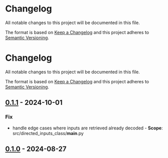 Changelog
==========

All notable changes to this project will be documented in this file.

The format is based on [Keep a Changelog](https://keepachangelog.com/) and this project adheres to [Semantic Versioning](https://semver.org/).

<!-- changelog follows -->


Changelog
==========

All notable changes to this project will be documented in this file.

The format is based on [Keep a Changelog](https://keepachangelog.com/) and this project adheres to [Semantic Versioning](https://semver.org/).

<!-- changelog follows -->


## [0.1.1](https://github.com/jbcom/extended-data-types/tree/0.1.1) - 2024-10-01

### Fix

- handle edge cases where inputs are retrieved already decoded
      - **Scope**: src/directed_inputs_class/__main__.py

## [0.1.0](https://github.com/jbcom/extended-data-types/tree/0.1.0) - 2024-08-27
